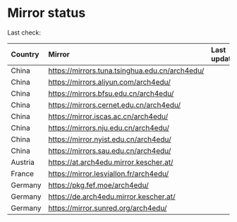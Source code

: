 <script src="./time.js"></script>
# Mirror status
Last check: <script type="text/javascript">localize(1721352315.502351);</script>

|Country|Mirror|Last update|
|:------|:-----|:----------|
|China|https://mirrors.tuna.tsinghua.edu.cn/arch4edu/|<script type="text/javascript">localize(1721327743);</script>|
|China|https://mirrors.aliyun.com/arch4edu/|<script type="text/javascript">localize(1721327743);</script>|
|China|https://mirrors.bfsu.edu.cn/arch4edu/|<script type="text/javascript">localize(1721327743);</script>|
|China|https://mirrors.cernet.edu.cn/arch4edu/|<script type="text/javascript">localize(1721327743);</script>|
|China|https://mirror.iscas.ac.cn/arch4edu/|<script type="text/javascript">localize(1721327743);</script>|
|China|https://mirrors.nju.edu.cn/arch4edu/|<script type="text/javascript">localize(1721241925);</script>|
|China|https://mirror.nyist.edu.cn/arch4edu/|<script type="text/javascript">localize(1721284507);</script>|
|China|https://mirrors.sau.edu.cn/arch4edu/|<script type="text/javascript">localize(1721327743);</script>|
|Austria|https://at.arch4edu.mirror.kescher.at/|<script type="text/javascript">localize(1721327743);</script>|
|France|https://mirror.lesviallon.fr/arch4edu/|<script type="text/javascript">localize(1721327743);</script>|
|Germany|https://pkg.fef.moe/arch4edu/|<script type="text/javascript">localize(1721327743);</script>|
|Germany|https://de.arch4edu.mirror.kescher.at/|<script type="text/javascript">localize(1721327743);</script>|
|Germany|https://mirror.sunred.org/arch4edu/|<script type="text/javascript">localize(1721327743);</script>|

<script src="./tablefilter/tablefilter.js"></script>
<script src="./table.js"></script>